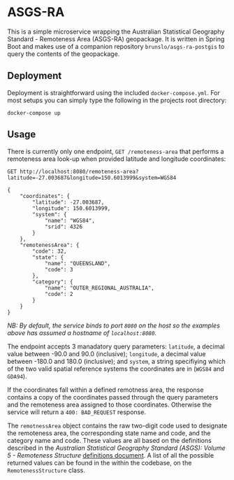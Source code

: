 # ASGS-RA
This is a simple microservice wrapping the Australian Statistical Geography Standard - Remoteness Area (ASGS-RA) geopackage. It is written in Spring Boot and makes use of a companion repository `brunslo/asgs-ra-postgis` to query the contents of the geopackage.

## Deployment
Deployment is straightforward using the included `docker-compose.yml`. For most setups you can simply type the following in the projects root directory:
```
docker-compose up
```

## Usage
There is currently only one endpoint, `GET /remoteness-area` that performs a remoteness area look-up when provided latitude and longitude coordinates:
```
GET http://localhost:8080/remoteness-area?latitude=-27.003687&longitude=150.6013999&system=WGS84
```
```
{
    "coordinates": {
        "latitude": -27.003687,
        "longitude": 150.6013999,
        "system": {
            "name": "WGS84",
            "srid": 4326
        }
    },
    "remotenessArea": {
        "code": 32,
        "state": {
            "name": "QUEENSLAND",
            "code": 3
        },
        "category": {
            "name": "OUTER_REGIONAL_AUSTRALIA",
            "code": 2
        }
    }
}
```
*NB: By default, the service binds to port `8080` on the host so the examples above has assumed a hostname of `localhost:8080`.*

The endpoint accepts 3 manadatory query parameters: `latitude`, a decimal value between -90.0 and 90.0 (inclusive); `longitude`, a decimal value between -180.0 and 180.0 (inclusive); and `system`, a string specifiying which of the two valid spatial reference systems the coordinates are in (`WGS84` and `GDA94`).

If the coordinates fall within a defined remotness area, the response contains a copy of the coordinates passed through the query parameters and the remoteness area assigned to those coordinates. Otherwise the service will return a `400: BAD_REQUEST` response.

The `remotnessArea` object contains the raw two-digit code used to designate the remoteness area, the corresponding state name and code, and the category name and code. These values are all based on the definitions described in the *Australian Statistical Geography Standard (ASGS): Volume 5 - Remoteness Structure* [definitions document](https://www.abs.gov.au/ausstats/abs@.nsf/Latestproducts/1270.0.55.005Main%20Features15July%202016?opendocument&tabname=Summary&prodno=1270.0.55.005&issue=July%202016&num=&view=). A list of all the possible returned values can be found in the within the codebase, on the `RemotenessStructure` class.
